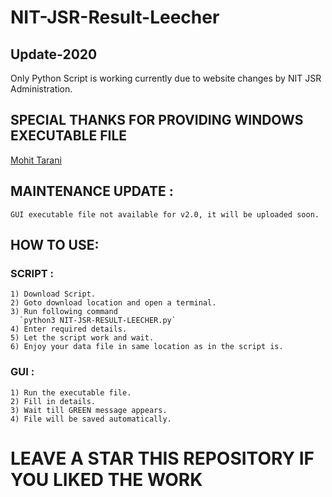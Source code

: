 # NIT-JSR-Result-Leecher

## Update-2020
Only Python Script is working currently due to website changes by NIT JSR Administration.

## SPECIAL THANKS FOR PROVIDING WINDOWS EXECUTABLE FILE
[Mohit Tarani](https://github.com/hitman96)

## MAINTENANCE UPDATE :
    GUI executable file not available for v2.0, it will be uploaded soon.

## HOW TO USE:

### SCRIPT :
    1) Download Script.
    2) Goto download location and open a terminal.
    3) Run following command 
      `python3 NIT-JSR-RESULT-LEECHER.py`
    4) Enter required details.
    5) Let the script work and wait.
    6) Enjoy your data file in same location as in the script is.
    
### GUI :
    1) Run the executable file.
    2) Fill in details.
    3) Wait till GREEN message appears.
    4) File will be saved automatically.
    
 #  LEAVE A STAR THIS REPOSITORY IF YOU LIKED THE WORK
